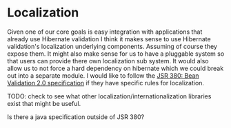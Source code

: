 # Localization

Given one of our core goals is easy integration with applications that already use Hibernate validation I think it makes sense to use Hibernate validation's localization underlying components. 
Assuming of course they expose them. 
It might also make sense for us to have a pluggable system so that users can provide there own localization sub system.
It would also allow us to not force a hard dependency on hibernate which we could break out into a separate module. 
I would like to follow the [JSR 380: Bean Validation 2.0 specification](https://beanvalidation.org/2.0/) if they have specific rules for localization.

TODO: check to see what other localization/internationalization libraries exist that might be useful.

Is there a java specification outside of JSR 380? 

